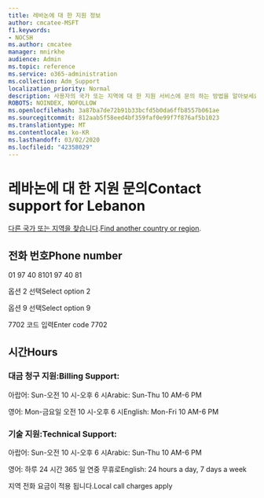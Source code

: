 ```yaml
---
title: 레바논에 대 한 지원 정보
author: cmcatee-MSFT
f1.keywords:
- NOCSH
ms.author: cmcatee
manager: mnirkhe
audience: Admin
ms.topic: reference
ms.service: o365-administration
ms.collection: Adm_Support
localization_priority: Normal
description: 사용자의 국가 또는 지역에 대 한 지원 서비스에 문의 하는 방법을 알아보세요.
ROBOTS: NOINDEX, NOFOLLOW
ms.openlocfilehash: 3a87ba7de72b91b33bcfd5b0da6ffb8557b061ae
ms.sourcegitcommit: 812aab5f58eed4bf359faf0e99f7f876af5b1023
ms.translationtype: MT
ms.contentlocale: ko-KR
ms.lasthandoff: 03/02/2020
ms.locfileid: "42358029"
---
```

# <a name="contact-support-for-lebanon"></a><span data-ttu-id="699b8-103">레바논에 대 한 지원 문의</span><span class="sxs-lookup"><span data-stu-id="699b8-103">Contact support for Lebanon</span></span>

<span data-ttu-id="699b8-104">[다른 국가 또는 지역을 찾습니다](../contact-support-for-business-products.md).</span><span class="sxs-lookup"><span data-stu-id="699b8-104">[Find another country or region](../contact-support-for-business-products.md).</span></span>

## <a name="phone-number"></a><span data-ttu-id="699b8-105">전화 번호</span><span class="sxs-lookup"><span data-stu-id="699b8-105">Phone number</span></span>
<span data-ttu-id="699b8-106">01 97 40 81</span><span class="sxs-lookup"><span data-stu-id="699b8-106">01 97 40 81</span></span>

<span data-ttu-id="699b8-107">옵션 2 선택</span><span class="sxs-lookup"><span data-stu-id="699b8-107">Select option 2</span></span>

<span data-ttu-id="699b8-108">옵션 9 선택</span><span class="sxs-lookup"><span data-stu-id="699b8-108">Select option 9</span></span>

<span data-ttu-id="699b8-109">7702 코드 입력</span><span class="sxs-lookup"><span data-stu-id="699b8-109">Enter code 7702</span></span>

## <a name="hours"></a><span data-ttu-id="699b8-110">시간</span><span class="sxs-lookup"><span data-stu-id="699b8-110">Hours</span></span>
### <a name="billing-support"></a><span data-ttu-id="699b8-111">대금 청구 지원:</span><span class="sxs-lookup"><span data-stu-id="699b8-111">Billing Support:</span></span>

<span data-ttu-id="699b8-112">아랍어: Sun-오전 10 시-오후 6 시</span><span class="sxs-lookup"><span data-stu-id="699b8-112">Arabic: Sun-Thu 10 AM-6 PM</span></span>

<span data-ttu-id="699b8-113">영어: Mon-금요일 오전 10 시-오후 6 시</span><span class="sxs-lookup"><span data-stu-id="699b8-113">English: Mon-Fri 10 AM-6 PM</span></span>

### <a name="technical-support"></a><span data-ttu-id="699b8-114">기술 지원:</span><span class="sxs-lookup"><span data-stu-id="699b8-114">Technical Support:</span></span>

<span data-ttu-id="699b8-115">아랍어: Sun-오전 10 시-오후 6 시</span><span class="sxs-lookup"><span data-stu-id="699b8-115">Arabic: Sun-Thu 10 AM-6 PM</span></span>

<span data-ttu-id="699b8-116">영어: 하루 24 시간 365 일 연중 무휴로</span><span class="sxs-lookup"><span data-stu-id="699b8-116">English: 24 hours a day, 7 days a week</span></span>

<span data-ttu-id="699b8-117">지역 전화 요금이 적용 됩니다.</span><span class="sxs-lookup"><span data-stu-id="699b8-117">Local call charges apply</span></span>
